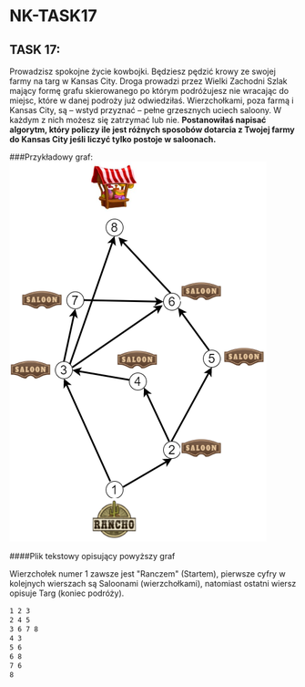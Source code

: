 # NK-TASK17

## TASK 17:

Prowadzisz spokojne życie kowbojki. Będziesz pędzić krowy ze swojej farmy na targ w
Kansas City. Droga prowadzi przez Wielki Zachodni Szlak mający formę grafu skierowanego po
którym podróżujesz nie wracając do miejsc, które w danej podroży już odwiedziłaś.
Wierzchołkami, poza farmą i Kansas City, są – wstyd przyznać – pełne grzesznych uciech saloony.
W każdym z nich możesz się zatrzymać lub nie. **Postanowiłaś napisać algorytm, który policzy
ile jest różnych sposobów dotarcia z Twojej farmy do Kansas City jeśli liczyć tylko postoje w
saloonach.**


###Przykładowy graf: <br/>
[![N|Solid](https://github.com/tsorgu-bk/NK-TASK17/blob/main/examples/example_v2.png?raw=true)](https://github.com/tsorgu-bk/NK-TASK17/blob/main/examples/example_v2.png?raw=true)

####Plik tekstowy opisujący powyższy graf

Wierzchołek numer 1 zawsze jest "Ranczem" (Startem), pierwsze cyfry w kolejnych wierszach są Saloonami (wierzchołkami), natomiast ostatni wiersz opisuje Targ (koniec podróży).<br/>
```shell
1 2 3
2 4 5
3 6 7 8
4 3
5 6
6 8
7 6
8
```